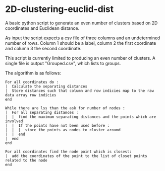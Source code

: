 # 2D-clustering-euclid-dist
A basic python script to generate an even number of clusters based on 2D coordinates and Euclidean distance.

As input the script expects a csv file of three columns and an undetermined number of rows. Column 1 should be a label, column 2 the first coordinate and column 3 the second coordinate.

This script is currently limited to producing an even number of clusters. A single file is output "Grouped.csv", which lists to groups. 

The algorithm is as follows:

    For all coordinates do :
    |  Calculate the separating distances
    |  Store distances such that column and row indicies map to the raw data array row indicies
    end 

    While there are lss than the ask for number of nodes :
    |  For all separating distances :
    |  |  find the maximum separating distances and the points which are involved
    |  |  If the points have not been used before :
    |  |  |  store the points as nodes to cluster around
    |  |  end   
    |  end
    end

    For all coordinates find the node point which is closest:
    |  add the coordinates of the point to the list of closet points related to the node
    end  
